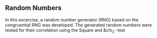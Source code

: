 ## Random Numbers

In this excercise, a random number generator (RNG) based on the congruential RNG was developed. The generated random numbers were tested for their correlation using the Square and &chi<sub>2</sub> -test


